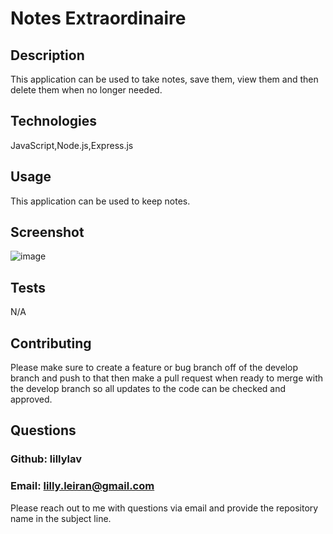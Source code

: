 # Notes Extraordinaire

## Description
This application can be used to take notes, save them, view them and then delete them when no longer needed.

## Technologies
JavaScript,Node.js,Express.js

## Usage
This application can be used to keep notes.

## Screenshot
![image](https://user-images.githubusercontent.com/93904532/158461386-deaa2bd3-272b-413a-8a3b-0322fd8a922e.png)

## Tests
N/A

## Contributing
Please make sure to create a feature or bug branch off of the develop branch and push to that then make a pull request when ready to merge with the develop branch so all updates to the code can be checked and approved.

## Questions
### Github: lillylav
### Email: lilly.leiran@gmail.com
Please reach out to me with questions via email and provide the repository name in the subject line.
